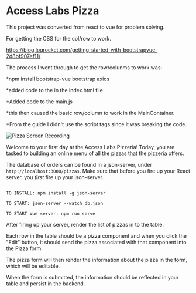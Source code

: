 # Access Labs Pizza

This project was converted from react to vue for problem solving.


For getting the CSS for the col/row to work.

https://blog.logrocket.com/getting-started-with-bootstrapvue-2d8bf907ef11/

The process I went through to get the row/colunms to work was:

*npm install bootstrap-vue bootstrap axios

*added code to the <head> in the index.html file

*Added code to the main.js

*this then caused the basic row/column to work in the MainContainer.


*From the guide I didn't use the script tags since it was breaking the code.

<!-- Add Vue and BootstrapVue scripts just before the closing </body> tag -->

<script src="https://unpkg.com/vue/dist/vue.min.js"></script>


<script src="https://unpkg.com/bootstrap-vue@latest/dist/bootstrap-vue.min.js"></script>


![Pizza Screen Recording](https://curriculum-content.s3.amazonaws.com/react/pizza.gif)

Welcome to your first day at the Access Labs Pizzeria!
Today, you are tasked to building an online menu of all the pizzas that the pizzeria offers.

The database of orders can be found in a json-server, under `http://localhost:3000/pizzas`.
Make sure that before you fire up your React server, you *first* fire up your json-server.

```text

TO INSTALL: npm install -g json-server

TO START: json-server --watch db.json

TO START Vue server: npm run serve

```

After firing up your server, render the list of pizzas in to the table.

Each row in the table should be a pizza component and when you click the "Edit" button, it should send the pizza associated with that component into the Pizza form.

The pizza form will then render the information about the pizza in the form, which will be editable.

When the form is submitted, the information should be reflected in your table and persist in the backend.